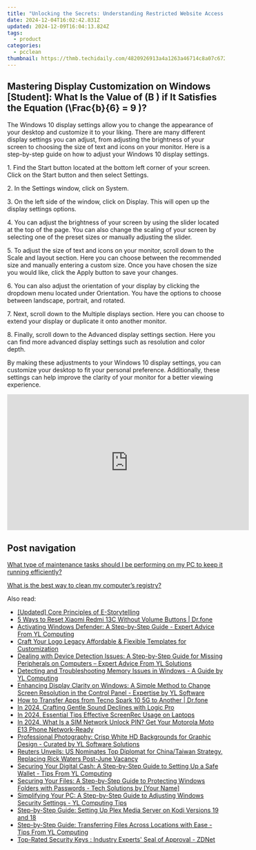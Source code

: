 ```yaml
---
title: "Unlocking the Secrets: Understanding Restricted Website Access - Insights From YL Computing"
date: 2024-12-04T16:02:42.831Z
updated: 2024-12-09T16:04:13.824Z
tags:
  - product
categories:
  - pcclean
thumbnail: https://thmb.techidaily.com/4820926913a4a1263a46714c8a07c6721c528103224c7dceab692252cbf067a0.jpg
---
```


## Mastering Display Customization on Windows [Student]: What Is the Value of \(B \) if It Satisfies the Equation \(\Frac{b}{6} = 9 \)?

The Windows 10 display settings allow you to change the appearance of your desktop and customize it to your liking. There are many different display settings you can adjust, from adjusting the brightness of your screen to choosing the size of text and icons on your monitor. Here is a step-by-step guide on how to adjust your Windows 10 display settings. 

1\. Find the Start button located at the bottom left corner of your screen. Click on the Start button and then select Settings.

2\. In the Settings window, click on System.

3\. On the left side of the window, click on Display. This will open up the display settings options. 

4\. You can adjust the brightness of your screen by using the slider located at the top of the page. You can also change the scaling of your screen by selecting one of the preset sizes or manually adjusting the slider.

5\. To adjust the size of text and icons on your monitor, scroll down to the Scale and layout section. Here you can choose between the recommended size and manually entering a custom size. Once you have chosen the size you would like, click the Apply button to save your changes.

6\. You can also adjust the orientation of your display by clicking the dropdown menu located under Orientation. You have the options to choose between landscape, portrait, and rotated.

7\. Next, scroll down to the Multiple displays section. Here you can choose to extend your display or duplicate it onto another monitor.

8\. Finally, scroll down to the Advanced display settings section. Here you can find more advanced display settings such as resolution and color depth. 

By making these adjustments to your Windows 10 display settings, you can customize your desktop to fit your personal preference. Additionally, these settings can help improve the clarity of your monitor for a better viewing experience.

<!-- affiliate ads begin -->
<iframe width="560" height="315" src="https://www.youtube.com/embed/qv4Qm7kpeMs?si=9fv5SOS5a2DvixTK" title="YouTube video player" frameborder="0" allow="accelerometer; autoplay; clipboard-write; encrypted-media; gyroscope; picture-in-picture; web-share" referrerpolicy="strict-origin-when-cross-origin" allowfullscreen></iframe>
<!-- affiliate ads end -->

## Post navigation

[What type of maintenance tasks should I be performing on my PC to keep it running efficiently?](https://tools.techidaily.com/pcclean/products/)

[What is the best way to clean my computer’s registry?](https://tools.techidaily.com/pcclean/products/)

<ins class="adsbygoogle"
     style="display:block"
     data-ad-format="autorelaxed"
     data-ad-client="ca-pub-7571918770474297"
     data-ad-slot="1223367746"></ins>

<ins class="adsbygoogle"
     style="display:block"
     data-ad-client="ca-pub-7571918770474297"
     data-ad-slot="8358498916"
     data-ad-format="auto"
     data-full-width-responsive="true"></ins>

<span class="atpl-alsoreadstyle">Also read:</span>
<div><ul>
<li><a href="https://article-helps.techidaily.com/updated-core-principles-of-e-storytelling/"><u>[Updated] Core Principles of E-Storytelling</u></a></li>
<li><a href="https://phone-solutions.techidaily.com/5-ways-to-reset-xiaomi-redmi-13c-without-volume-buttons-drfone-by-drfone-reset-android-reset-android/"><u>5 Ways to Reset Xiaomi Redmi 13C Without Volume Buttons | Dr.fone</u></a></li>
<li><a href="https://discover-awesome.techidaily.com/activating-windows-defender-a-step-by-step-guide-expert-advice-from-yl-computing/"><u>Activating Windows Defender: A Step-by-Step Guide - Expert Advice From YL Computing</u></a></li>
<li><a href="https://extra-resources.techidaily.com/craft-your-logo-legacy-affordable-and-flexible-templates-for-customization/"><u>Craft Your Logo Legacy Affordable & Flexible Templates for Customization</u></a></li>
<li><a href="https://discover-awesome.techidaily.com/dealing-with-device-detection-issues-a-step-by-step-guide-for-missing-peripherals-on-computers-expert-advice-from-yl-solutions/"><u>Dealing with Device Detection Issues: A Step-by-Step Guide for Missing Peripherals on Computers – Expert Advice From YL Solutions</u></a></li>
<li><a href="https://discover-awesome.techidaily.com/detecting-and-troubleshooting-memory-issues-in-windows-a-guide-by-yl-computing/"><u>Detecting and Troubleshooting Memory Issues in Windows - A Guide by YL Computing</u></a></li>
<li><a href="https://discover-awesome.techidaily.com/enhancing-display-clarity-on-windows-a-simple-method-to-change-screen-resolution-in-the-control-panel-expertise-by-yl-software/"><u>Enhancing Display Clarity on Windows: A Simple Method to Change Screen Resolution in the Control Panel - Expertise by YL Software</u></a></li>
<li><a href="https://blog-min.techidaily.com/how-to-transfer-apps-from-tecno-spark-10-5g-to-another-drfone-by-drfone-transfer-from-android-transfer-from-android/"><u>How to Transfer Apps from Tecno Spark 10 5G to Another | Dr.fone</u></a></li>
<li><a href="https://extra-tips.techidaily.com/in-2024-crafting-gentle-sound-declines-with-logic-pro/"><u>In 2024, Crafting Gentle Sound Declines with Logic Pro</u></a></li>
<li><a href="https://screen-capture.techidaily.com/in-2024-essential-tips-effective-screenrec-usage-on-laptops/"><u>In 2024, Essential Tips Effective ScreenRec Usage on Laptops</u></a></li>
<li><a href="https://sim-unlock.techidaily.com/in-2024-what-is-a-sim-network-unlock-pin-get-your-motorola-moto-e13-phone-network-ready-by-drfone-android/"><u>In 2024, What Is a SIM Network Unlock PIN? Get Your Motorola Moto E13 Phone Network-Ready</u></a></li>
<li><a href="https://discover-awesome.techidaily.com/professional-photography-crisp-white-hd-backgrounds-for-graphic-design-curated-by-yl-software-solutions/"><u>Professional Photography: Crisp White HD Backgrounds for Graphic Design - Curated by YL Software Solutions</u></a></li>
<li><a href="https://solve-latest.techidaily.com/reuters-unveils-us-nominates-top-diplomat-for-chinataiwan-strategy-replacing-rick-waters-post-june-vacancy/"><u>Reuters Unveils: US Nominates Top Diplomat for China/Taiwan Strategy, Replacing Rick Waters Post-June Vacancy</u></a></li>
<li><a href="https://discover-awesome.techidaily.com/securing-your-digital-cash-a-step-by-step-guide-to-setting-up-a-safe-wallet-tips-from-yl-computing/"><u>Securing Your Digital Cash: A Step-by-Step Guide to Setting Up a Safe Wallet - Tips From YL Computing</u></a></li>
<li><a href="https://discover-awesome.techidaily.com/securing-your-files-a-step-by-step-guide-to-protecting-windows-folders-with-passwords-tech-solutions-by-your-name/"><u>Securing Your Files: A Step-by-Step Guide to Protecting Windows Folders with Passwords - Tech Solutions by [Your Name]</u></a></li>
<li><a href="https://discover-awesome.techidaily.com/simplifying-your-pc-a-step-by-step-guide-to-adjusting-windows-security-settings-yl-computing-tips/"><u>Simplifying Your PC: A Step-by-Step Guide to Adjusting Windows Security Settings - YL Computing Tips</u></a></li>
<li><a href="https://win-answers.techidaily.com/step-by-step-guide-setting-up-plex-media-server-on-kodi-versions-19-and-18/"><u>Step-by-Step Guide: Setting Up Plex Media Server on Kodi Versions 19 and 18</u></a></li>
<li><a href="https://discover-awesome.techidaily.com/step-by-step-guide-transferring-files-across-locations-with-ease-tips-from-yl-computing/"><u>Step-by-Step Guide: Transferring Files Across Locations with Ease - Tips From YL Computing</u></a></li>
<li><a href="https://hardware-updates.techidaily.com/top-rated-security-keys-industry-experts-seal-of-approval-zdnet/"><u>Top-Rated Security Keys : Industry Experts' Seal of Approval - ZDNet</u></a></li>
</ul></div>

